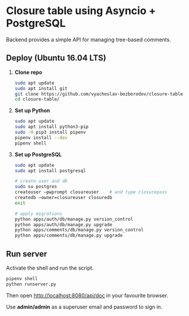 # Closure table using Asyncio + PostgreSQL

Backend provides a simple API for managing tree-based comments.

## Deploy (Ubuntu 16.04 LTS)

1. **Clone repo**

    ```bash
    sudo apt update
    sudo apt install git
    git clone https://github.com/vyacheslav-bezborodov/closure-table
    cd closure-table/
    ```

2. **Set up Python**

    ```bash
    sudo apt update
    sudo apt install python3-pip
    sudo -H pip3 install pipenv
    pipenv install --dev
    pipenv shell
    ```

3. **Set up PostgreSQL**

    ```bash
    sudo apt update
    sudo apt install postgresql
    
    # create user and db
    sudo su postgres
    createuser —pwprompt closureuser    # and type closurepass
    createdb —owner=closureuser closuredb
    exit
    
    # apply migrations
    python apps/auth/db/manage.py version_control
    python apps/auth/db/manage.py upgrade
    python apps/comments/db/manage.py version_control
    python apps/comments/db/manage.py upgrade
    ```

## Run server

Activate the shell and run the script.

```bash
pipenv shell
python runserver.py
```

Then open <http://localhost:8080/api/doc> in your favourite browser.

Use **admin/admin** as a superuser email and password to sign in. 

